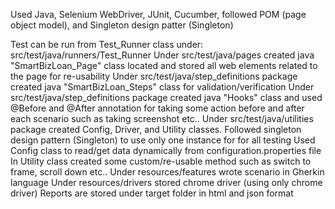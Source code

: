 Used Java, Selenium WebDriver, JUnit, Cucumber, followed POM (page object model), and Singleton design patter (Singleton)

Test can be run from Test_Runner class under: src/test/java/runners/Test_Runner
Under src/test/java/pages created java "SmartBizLoan_Page" class located and stored all web elements related to the page for re-usability
Under src/test/java/step_definitions package created java "SmartBizLoan_Steps" class for validation/verification
Under src/test/java/step_definitions package created java "Hooks" class and used @Before  and @After annotation 
for taking some action before and after each scenario such as taking screenshot etc..
Under  src/test/java/utilities package created Config, Driver, and Utility classes.
Followed singleton design pattern (Singleton) to use only one instance for for all testing
Used Config class to read/get data dynamically from configuration.properties file
In Utility class created some custom/re-usable method such as switch to frame, scroll down etc..
Under resources/features wrote scenario in Gherkin language
Under resources/drivers stored chrome driver (using only chrome driver)
Reports are stored under target folder in html and json format




